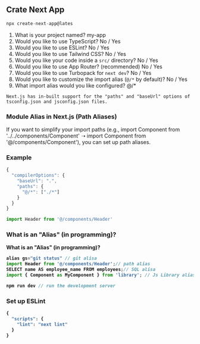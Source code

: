 ## Crate Next App
```jsx
npx create-next-app@lates
```

1. What is your project named? my-app
2. Would you like to use TypeScript? No / Yes
3. Would you like to use ESLint? No / Yes
4. Would you like to use Tailwind CSS? No / Yes
5. Would you like your code inside a `src/` directory? No / Yes
6. Would you like to use App Router? (recommended) No / Yes
7. Would you like to use Turbopack for `next dev`?  No / Yes
8. Would you like to customize the import alias (`@/*` by default)? No / Yes
9. What import alias would you like configured? @/*

``Next.js has in-built support for the "paths" and "baseUrl" options of tsconfig.json and jsconfig.json files.``

### Module Alias in Next.js (Path Aliases)

If you want to simplify your import paths (e.g., import Component from '../../components/Component' ➝ import Component from '@/components/Component'), you can set up path aliases. <br>

### Example
``` jsx
{
  "compilerOptions": {
    "baseUrl": ".",
    "paths": {
      "@/*": ["./*"]
    }
  }
}
```
```jsx
import Header from '@/components/Header'
```

### What is an "Alias" (in programming)?

<b>What is an "Alias" (in programming)?<b>

```jsx
alias gs="git status" // git alisa
import Header from '@/components/Header';// path alias
SELECT name AS employee_name FROM employees;// SQL alisa
import { Component as MyComponent } from 'library'; // Js Library alias
```

```jsx
npm run dev // run the development server
```
### Set up ESLint

```jsx
{
  "scripts": {
    "lint": "next lint"
  }
}
```